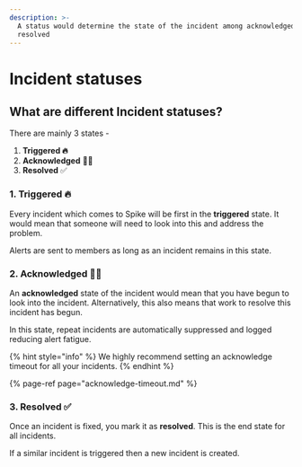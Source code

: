 ```yaml
---
description: >-
  A status would determine the state of the incident among acknowledged or
  resolved
---
```


# Incident statuses

## What are different Incident statuses?

There are mainly 3 states - 

1. **Triggered 🔥**
2. **Acknowledged** 👩‍💻
3. **Resolved** ✅

### **1. Triggered 🔥**

Every incident which comes to Spike will be first in the **triggered** state. It would mean that someone will need to look into this and address the problem.

Alerts are sent to members as long as an incident remains in this state. 

### 2. Acknowledged 👩‍💻

An **acknowledged** state of the incident would mean that you have begun to look into the incident. Alternatively, this also means that work to resolve this incident has begun. 

In this state, repeat incidents are automatically suppressed and logged reducing alert fatigue.

{% hint style="info" %}
We highly recommend setting an acknowledge timeout for all your incidents. 
{% endhint %}

{% page-ref page="acknowledge-timeout.md" %}

### 3. Resolved ✅

Once an incident is fixed, you mark it as **resolved**. This is the end state for all incidents. 

If a similar incident is triggered then a new incident is created.











